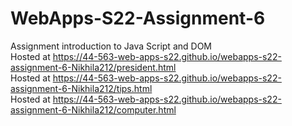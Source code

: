 # WebApps-S22-Assignment-6
Assignment introduction to Java Script and DOM
<br>
Hosted at https://44-563-web-apps-s22.github.io/webapps-s22-assignment-6-Nikhila212/president.html
<br>
Hosted at https://44-563-web-apps-s22.github.io/webapps-s22-assignment-6-Nikhila212/tips.html
<br>
Hosted at https://44-563-web-apps-s22.github.io/webapps-s22-assignment-6-Nikhila212/computer.html